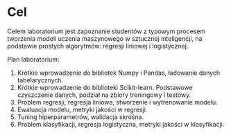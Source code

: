 # Cel

Celem laboratorium jest zapoznanie studentów z typowym procesem tworzenia modeli uczenia 
maszynowego w sztucznej inteligencji, na podstawie prostych algorytmów: 
regresji liniowej i logistycznej.

Plan laboratorium:
1. Krótkie wprowadzenie do bibliotek Numpy i Pandas, ładowanie danych tabelarycznych.
2. Krótkie wprowadzenie do biblioteki Scikit-learn. Podstawowe czyszczenie danych, 
   podział na zbiory treningowy i testowy.
3. Problem regresji, regresja liniowa, stworzenie i wytrenowanie modelu.
4. Ewaluacja modelu, metryki jakości w regresji.
5. Tuning hiperparametrów, walidacja skrośna.
6. Problem klasyfikacji, regresja logistyczna, metryki jakości w klasyfikacji.
